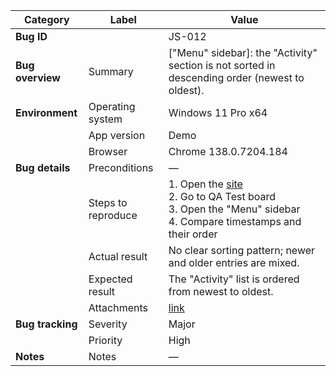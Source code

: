 | **Category** | **Label** | **Value** |
|---|---|---|
| **Bug ID** |  | JS-012 |
| **Bug overview** | Summary | ["Menu" sidebar]: the "Activity" section is not sorted in descending order (newest to oldest). |
| **Environment** | Operating system | Windows 11 Pro x64 |
|  | App version | Demo |
|  | Browser | Chrome 138.0.7204.184 |
| **Bug details** | Preconditions | — |
|  | Steps to reproduce | 1. Open the [site](https://mate-academy-images.s3.eu-central-1.amazonaws.com/c8907025538486ce4c46981003fc83bc_da130fe234.png)<br>2. Go to QA Test board<br>3. Open the "Menu" sidebar<br>4. Compare timestamps and their order |
|  | Actual result | No clear sorting pattern; newer and older entries are mixed. |
|  | Expected result | The "Activity" list is ordered from newest to oldest. |
|  | Attachments | [link]() |
| **Bug tracking** | Severity | Major |
|  | Priority | High |
| **Notes** | Notes | — |